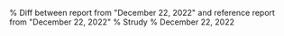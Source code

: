 % Diff between report from "December 22, 2022" and reference report from "December 22, 2022"
% Strudy
% December 22, 2022


